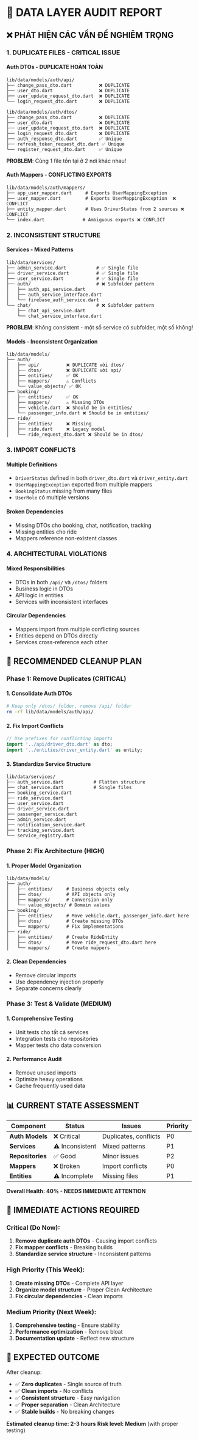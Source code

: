# 🚨 DATA LAYER AUDIT REPORT

## ❌ **PHÁT HIỆN CÁC VẤN ĐỀ NGHIÊM TRỌNG**

### **1. DUPLICATE FILES - CRITICAL ISSUE**

#### **Auth DTOs - DUPLICATE HOÀN TOÀN**
```
lib/data/models/auth/api/
├── change_pass_dto.dart          ❌ DUPLICATE
├── user_dto.dart                 ❌ DUPLICATE  
├── user_update_request_dto.dart  ❌ DUPLICATE
└── login_request_dto.dart        ❌ DUPLICATE

lib/data/models/auth/dtos/
├── change_pass_dto.dart          ❌ DUPLICATE
├── user_dto.dart                 ❌ DUPLICATE
├── user_update_request_dto.dart  ❌ DUPLICATE
├── login_request_dto.dart        ❌ DUPLICATE
├── auth_response_dto.dart        ✅ Unique
├── refresh_token_request_dto.dart ✅ Unique
└── register_request_dto.dart     ✅ Unique
```

**PROBLEM**: Cùng 1 file tồn tại ở 2 nơi khác nhau!

#### **Auth Mappers - CONFLICTING EXPORTS**
```
lib/data/models/auth/mappers/
├── app_user_mapper.dart     # Exports UserMappingException
├── user_mapper.dart         # Exports UserMappingException  ❌ CONFLICT
├── entity_mapper.dart       # Uses DriverStatus from 2 sources ❌ CONFLICT
└── index.dart              # Ambiguous exports ❌ CONFLICT
```

### **2. INCONSISTENT STRUCTURE**

#### **Services - Mixed Patterns**
```
lib/data/services/
├── admin_service.dart           # ✅ Single file
├── driver_service.dart          # ✅ Single file
├── user_service.dart            # ✅ Single file
├── auth/                        # ❌ Subfolder pattern
│   ├── auth_api_service.dart
│   ├── auth_service_interface.dart
│   └── firebase_auth_service.dart
└── chat/                        # ❌ Subfolder pattern
    ├── chat_api_service.dart
    └── chat_service_interface.dart
```

**PROBLEM**: Không consistent - một số service có subfolder, một số không!

#### **Models - Inconsistent Organization**
```
lib/data/models/
├── auth/
│   ├── api/          ❌ DUPLICATE với dtos/
│   ├── dtos/         ❌ DUPLICATE với api/
│   ├── entities/     ✅ OK
│   ├── mappers/      ⚠️ Conflicts
│   └── value_objects/ ✅ OK
├── booking/
│   ├── entities/     ✅ OK
│   ├── mappers/      ⚠️ Missing DTOs
│   ├── vehicle.dart  ❌ Should be in entities/
│   └── passenger_info.dart ❌ Should be in entities/
├── ride/
│   ├── entities/     ❌ Missing
│   ├── ride.dart     ❌ Legacy model
│   └── ride_request_dto.dart ❌ Should be in dtos/
```

### **3. IMPORT CONFLICTS**

#### **Multiple Definitions**
- `DriverStatus` defined in both `driver_dto.dart` và `driver_entity.dart`
- `UserMappingException` exported from multiple mappers
- `BookingStatus` missing from many files
- `UserRole` có multiple versions

#### **Broken Dependencies**
- Missing DTOs cho booking, chat, notification, tracking
- Missing entities cho ride
- Mappers reference non-existent classes

### **4. ARCHITECTURAL VIOLATIONS**

#### **Mixed Responsibilities**
- DTOs in both `/api/` và `/dtos/` folders
- Business logic in DTOs
- API logic in entities
- Services with inconsistent interfaces

#### **Circular Dependencies**
- Mappers import from multiple conflicting sources
- Entities depend on DTOs directly
- Services cross-reference each other

## 🔧 **RECOMMENDED CLEANUP PLAN**

### **Phase 1: Remove Duplicates (CRITICAL)**

#### **1. Consolidate Auth DTOs**
```bash
# Keep only /dtos/ folder, remove /api/ folder
rm -rf lib/data/models/auth/api/
```

#### **2. Fix Import Conflicts**
```dart
// Use prefixes for conflicting imports
import '../api/driver_dto.dart' as dto;
import '../entities/driver_entity.dart' as entity;
```

#### **3. Standardize Service Structure**
```
lib/data/services/
├── auth_service.dart           # Flatten structure
├── chat_service.dart           # Single files
├── booking_service.dart
├── ride_service.dart
├── user_service.dart
├── driver_service.dart
├── passenger_service.dart
├── admin_service.dart
├── notification_service.dart
├── tracking_service.dart
└── service_registry.dart
```

### **Phase 2: Fix Architecture (HIGH)**

#### **1. Proper Model Organization**
```
lib/data/models/
├── auth/
│   ├── entities/     # Business objects only
│   ├── dtos/         # API objects only  
│   ├── mappers/      # Conversion only
│   └── value_objects/ # Domain values
├── booking/
│   ├── entities/     # Move vehicle.dart, passenger_info.dart here
│   ├── dtos/         # Create missing DTOs
│   └── mappers/      # Fix implementations
├── ride/
│   ├── entities/     # Create RideEntity
│   ├── dtos/         # Move ride_request_dto.dart here
│   └── mappers/      # Create mappers
```

#### **2. Clean Dependencies**
- Remove circular imports
- Use dependency injection properly
- Separate concerns clearly

### **Phase 3: Test & Validate (MEDIUM)**

#### **1. Comprehensive Testing**
- Unit tests cho tất cả services
- Integration tests cho repositories
- Mapper tests cho data conversion

#### **2. Performance Audit**
- Remove unused imports
- Optimize heavy operations
- Cache frequently used data

## 📊 **CURRENT STATE ASSESSMENT**

| Component | Status | Issues | Priority |
|-----------|--------|--------|----------|
| **Auth Models** | ❌ Critical | Duplicates, conflicts | P0 |
| **Services** | ⚠️ Inconsistent | Mixed patterns | P1 |
| **Repositories** | ✅ Good | Minor issues | P2 |
| **Mappers** | ❌ Broken | Import conflicts | P0 |
| **Entities** | ⚠️ Incomplete | Missing files | P1 |

**Overall Health: 40% - NEEDS IMMEDIATE ATTENTION**

## 🚨 **IMMEDIATE ACTIONS REQUIRED**

### **Critical (Do Now):**
1. **Remove duplicate auth DTOs** - Causing import conflicts
2. **Fix mapper conflicts** - Breaking builds
3. **Standardize service structure** - Inconsistent patterns

### **High Priority (This Week):**
1. **Create missing DTOs** - Complete API layer
2. **Organize model structure** - Proper Clean Architecture
3. **Fix circular dependencies** - Clean imports

### **Medium Priority (Next Week):**
1. **Comprehensive testing** - Ensure stability
2. **Performance optimization** - Remove bloat
3. **Documentation update** - Reflect new structure

## 🎯 **EXPECTED OUTCOME**

After cleanup:
- ✅ **Zero duplicates** - Single source of truth
- ✅ **Clean imports** - No conflicts
- ✅ **Consistent structure** - Easy navigation
- ✅ **Proper separation** - Clean Architecture
- ✅ **Stable builds** - No breaking changes

**Estimated cleanup time: 2-3 hours**
**Risk level: Medium** (with proper testing)
